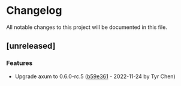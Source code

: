 # Changelog

All notable changes to this project will be documented in this file.

## [unreleased]

### Features

- Upgrade axum to 0.6.0-rc.5 ([b59e361](b59e361899aa98feeb1fee05e54b7a657027f97f) - 2022-11-24 by Tyr Chen)

<!-- generated by git-cliff -->
